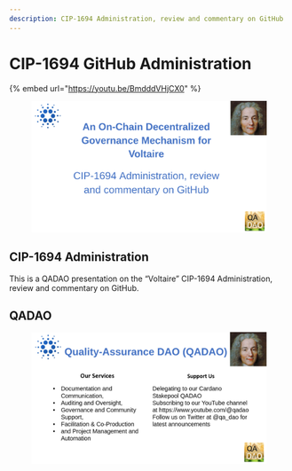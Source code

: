 ```yaml
---
description: CIP-1694 Administration, review and commentary on GitHub
---
```


# CIP-1694 GitHub Administration

{% embed url="https://youtu.be/BmdddVHjCX0" %}



<figure><img src="../.gitbook/assets/github.png" alt=""><figcaption></figcaption></figure>



## CIP-1694 Administration

This is a QADAO presentation on the “Voltaire” CIP-1694 Administration, review and commentary on GitHub.

## QADAO

<figure><img src="../.gitbook/assets/GitHub-02.png" alt=""><figcaption></figcaption></figure>
